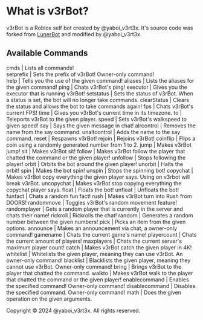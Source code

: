 # What is v3rBot?
v3rBot is a Roblox self bot created by @yaboi_v3rt3x. 
It's source code was forked from [LunerBot](https://github.com/probablYnicKxD/ProjectLunar/blob/main/LunarBot) and modified by @yaboi_v3rt3x.

## Available Commands
cmds                      | Lists all commands!  
setprefix <newPrefix>     | Sets the prefix of v3rBot! Owner-only command!  
help <command>            | Tells you the use of the given command!
aliases <command>         | Lists the aliases for the given command!
ping                      | Chats v3rBot's ping!
executor                  | Gives you the executor that is running v3rBot!
setstatus <newStatus>     | Sets the status of v3rBot. When a status is set, the bot will no longer take commands.
clearStatus               | Clears the status and allows the bot to take commands again!
fps                       | Chats v3rBot's current FPS!
time                      | Gives you v3rBot's current time in its timezone.
to                        | Teleports v3rBot to the given player.
speed                     | Sets v3rBot's walkspeed to given speed!
say                       | Says the given message in chat!
alrcontrol                | Removes the name from the say command.
unaltcontrol              | Adds the name to the say command.
reset                     | Respawns v3rBot!
rejoin                    | Rejoins v3rBot!
coinflip                  | Flips a coin using a randomly generated number from 1 to 2.
jump                      | Makes v3rBot jump!
sit                       | Makes v3rBot sit!
follow                    | Makes v3rBot follow the player that chatted the command or the given player!
unfollow                  | Stops following the player!
orbit <speed> <radius>    | Orbits the bot around the given player!
unorbit                   | Halts the orbit!
spin <speed>              | Makes the bot spin!
unspin                    | Stops the spinning bot!
copychat <player>         | Makes v3rBot copy everything the given player says. Using on v3rbot will break v3rBot.
uncopychat                | Makes v3rBot stop copying everything the copychat player says.
float <height>            | Floats the bot!
unfloat                   | Unfloats the bot!
funfact                   | Chats a random fun fact!
rush                      | Makes v3rBot turn into Rush from DOORS!
randommove                | Toggles v3rBot's random movement feature!
randomplayer              | Gets a random player that is currently in the server and chats their name!
rickroll                  | Rickrolls the chat!
random <min> <max>        | Generates a random number between the given numbers!
pick <options>            | Picks an item from the given options.
announce <announcement>   | Makes an announcement via chat, a owner-only command!
gamename                  | Chats the current game's name!
playercount               | Chats the current amount of players!
maxplayers                | Chats the current server's maximum player count!
catch <player>            | Makes v3rBot catch the given player in 4K!
whitelist <player>        | Whitelists the given player, meaning they can use v3rBot. An owner-only command!
blacklist <player>        | Blacklists the given player, meaning they cannot use v3rBot. Owner-only command!
bring                     | Brings v3rBot to the player that chatted the command.
walkto <player>           | Makes v3rBot walk to the player that chatted the command or the given player!
enablecommand <command>   | Enables the specified command! Owner-only command!
disablecommand <command>  | Disables the specified command. Owner-only command!
math <operation> <nums>   | Does the given operation on the given arguments.

Copyright © 2024 @yaboi_v3rt3x. All rights reserved.
